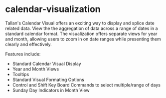 # calendar-visualization

Tallan's Calendar Visual offers an exciting way to display and splice date related data. View the the aggregation of data across a range of dates in a standard calendar format. The visualization offers separate views for year and month, allowing users to zoom in on date ranges while presenting them clearly and effectively.  

Features include:
* Standard Calendar Visual Display
* Year and Month Views
* Tooltips
* Standard Visual Formating Options
* Control and Shift Key Board Commands to select multiple/range of days 
* Sunday Day Indicators in Month View
